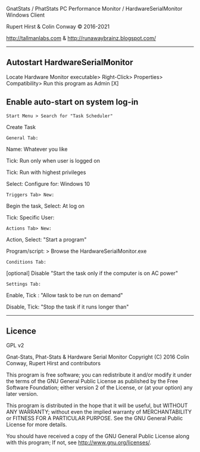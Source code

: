 
  GnatStats / PhatStats PC Performance Monitor / HardwareSerialMonitor Windows Client  
  
  Rupert Hirst & Colin Conway © 2016-2021
  
  http://tallmanlabs.com  & http://runawaybrainz.blogspot.com/
  
---------------------------------------------------------------------------------------------------------
Autostart HardwareSerialMonitor
----------------------------------
Locate Hardware Monitor executable> Right-Click> Properties> Compatibility> Run this program as Admin [X]

Enable auto-start on system log-in
----------------------------------

    Start Menu > Search for "Task Scheduler"

Create Task

    General Tab:
Name: Whatever you like

Tick: Run only when user is logged on

Tick: Run with highest privileges

Select: Configure for: Windows 10


    Triggers Tab> New:

Begin the task, Select: At log on

Tick: Specific User:


    Actions Tab> New:

Action, Select: "Start a program"

Program/script: > Browse the HardwareSerialMonitor.exe


    Conditions Tab:

[optional] Disable "Start the task only if the computer is on AC power"


    Settings Tab:

Enable, Tick : "Allow task to be run on demand"


Disable, Tick: "Stop the task if it runs longer than"

---------------------------------------------------------------------------------------------------------

Licence
-------
GPL v2

Gnat-Stats, Phat-Stats & Hardware Serial Monitor Copyright (C) 2016 Colin Conway, Rupert Hirst and contributors

This program is free software; you can redistribute it and/or modify it under the terms of the GNU General Public License as published by the Free Software Foundation; either version 2 of the License, or (at your option) any later version.

This program is distributed in the hope that it will be useful, but WITHOUT ANY WARRANTY; without even the implied warranty of MERCHANTABILITY or FITNESS FOR A PARTICULAR PURPOSE. See the GNU General Public License for more details.

You should have received a copy of the GNU General Public License along with this program; If not, see http://www.gnu.org/licenses/.
